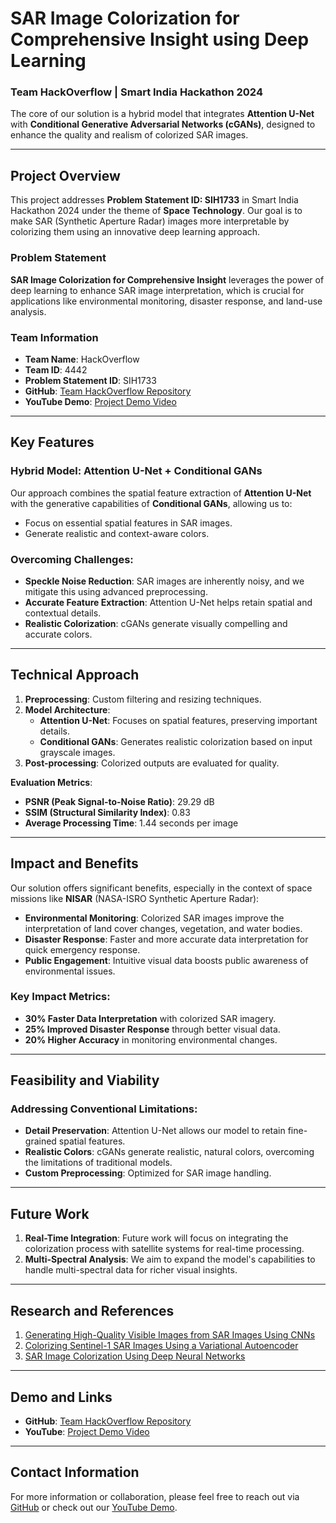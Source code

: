 # SAR Image Colorization for Comprehensive Insight using Deep Learning

### Team HackOverflow | Smart India Hackathon 2024

The core of our solution is a hybrid model that integrates **Attention U-Net** with **Conditional Generative Adversarial Networks (cGANs)**, designed to enhance the quality and realism of colorized SAR images.

---

## Project Overview

This project addresses **Problem Statement ID: SIH1733** in Smart India Hackathon 2024 under the theme of **Space Technology**. Our goal is to make SAR (Synthetic Aperture Radar) images more interpretable by colorizing them using an innovative deep learning approach.

### Problem Statement
**SAR Image Colorization for Comprehensive Insight** leverages the power of deep learning to enhance SAR image interpretation, which is crucial for applications like environmental monitoring, disaster response, and land-use analysis.

### Team Information
- **Team Name**: HackOverflow
- **Team ID**: 4442
- **Problem Statement ID**: SIH1733
- **GitHub**: [Team HackOverflow Repository](https://github.com/hackoverflow72/Team_HackOverflow_1733)
- **YouTube Demo**: [Project Demo Video](https://www.youtube.com/watch?v=BSW7WQf85j0)

---

## Key Features

### Hybrid Model: Attention U-Net + Conditional GANs
Our approach combines the spatial feature extraction of **Attention U-Net** with the generative capabilities of **Conditional GANs**, allowing us to:
- Focus on essential spatial features in SAR images.
- Generate realistic and context-aware colors.
  
### Overcoming Challenges:
- **Speckle Noise Reduction**: SAR images are inherently noisy, and we mitigate this using advanced preprocessing.
- **Accurate Feature Extraction**: Attention U-Net helps retain spatial and contextual details.
- **Realistic Colorization**: cGANs generate visually compelling and accurate colors.

---

## Technical Approach

1. **Preprocessing**: Custom filtering and resizing techniques.
2. **Model Architecture**:
    - **Attention U-Net**: Focuses on spatial features, preserving important details.
    - **Conditional GANs**: Generates realistic colorization based on input grayscale images.
3. **Post-processing**: Colorized outputs are evaluated for quality.

**Evaluation Metrics**:
- **PSNR (Peak Signal-to-Noise Ratio)**: 29.29 dB
- **SSIM (Structural Similarity Index)**: 0.83
- **Average Processing Time**: 1.44 seconds per image

---

## Impact and Benefits

Our solution offers significant benefits, especially in the context of space missions like **NISAR** (NASA-ISRO Synthetic Aperture Radar):

- **Environmental Monitoring**: Colorized SAR images improve the interpretation of land cover changes, vegetation, and water bodies.
- **Disaster Response**: Faster and more accurate data interpretation for quick emergency response.
- **Public Engagement**: Intuitive visual data boosts public awareness of environmental issues.

### Key Impact Metrics:
- **30% Faster Data Interpretation** with colorized SAR imagery.
- **25% Improved Disaster Response** through better visual data.
- **20% Higher Accuracy** in monitoring environmental changes.

---

## Feasibility and Viability

### Addressing Conventional Limitations:
- **Detail Preservation**: Attention U-Net allows our model to retain fine-grained spatial features.
- **Realistic Colors**: cGANs generate realistic, natural colors, overcoming the limitations of traditional models.
- **Custom Preprocessing**: Optimized for SAR image handling.

---

## Future Work

1. **Real-Time Integration**: Future work will focus on integrating the colorization process with satellite systems for real-time processing.
2. **Multi-Spectral Analysis**: We aim to expand the model's capabilities to handle multi-spectral data for richer visual insights.

---

## Research and References

1. [Generating High-Quality Visible Images from SAR Images Using CNNs](https://www.researchgate.net/publication/323444158_Generating_High_Quality_Visible_Images_from_SAR_Images_Using_CNNs)
2. [Colorizing Sentinel-1 SAR Images Using a Variational Autoencoder](https://www.researchgate.net/publication/325470063_Colorizing_Sentinel-1_SAR_images_using_a_variational_autoencoder_conditioned_on_Sentinel-2_imagery)
3. [SAR Image Colorization Using Deep Neural Networks](https://ieeexplore.ieee.org/document/8141881)

---

## Demo and Links
- **GitHub**: [Team HackOverflow Repository](https://github.com/hackoverflow72/Team_HackOverflow_1733)
- **YouTube**: [Project Demo Video](https://www.youtube.com/watch?v=BSW7WQf85j0)

---

## Contact Information

For more information or collaboration, please feel free to reach out via [GitHub](https://github.com/hackoverflow72/Team_HackOverflow_1733) or check out our [YouTube Demo](https://www.youtube.com/watch?v=BSW7WQf85j0).
